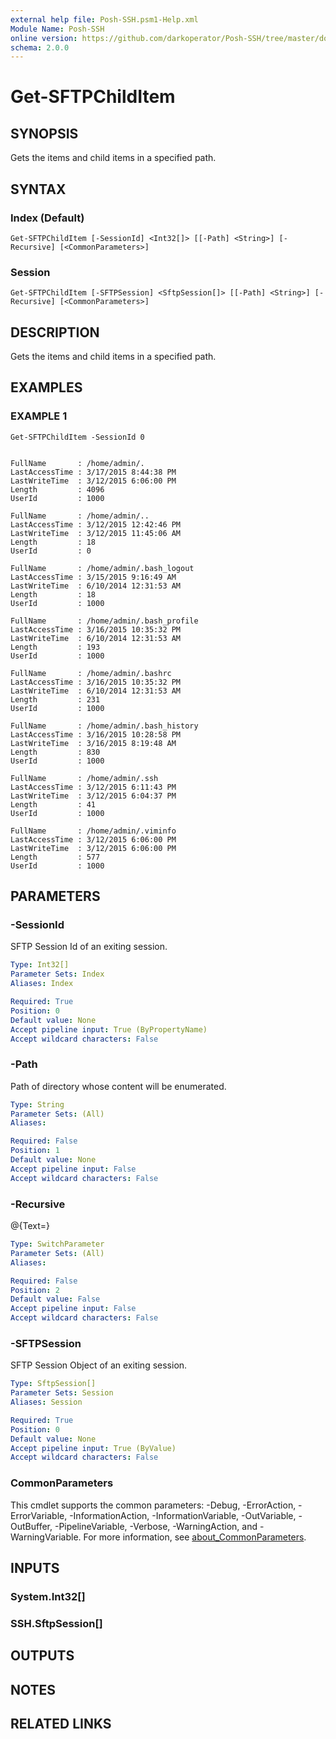 ```yaml
---
external help file: Posh-SSH.psm1-Help.xml
Module Name: Posh-SSH
online version: https://github.com/darkoperator/Posh-SSH/tree/master/docs
schema: 2.0.0
---
```


# Get-SFTPChildItem

## SYNOPSIS
Gets the items and child items in a specified path.

## SYNTAX

### Index (Default)
```
Get-SFTPChildItem [-SessionId] <Int32[]> [[-Path] <String>] [-Recursive] [<CommonParameters>]
```

### Session
```
Get-SFTPChildItem [-SFTPSession] <SftpSession[]> [[-Path] <String>] [-Recursive] [<CommonParameters>]
```

## DESCRIPTION
Gets the items and child items in a specified path.

## EXAMPLES

### EXAMPLE 1
```
Get-SFTPChildItem -SessionId 0


FullName       : /home/admin/.
LastAccessTime : 3/17/2015 8:44:38 PM
LastWriteTime  : 3/12/2015 6:06:00 PM
Length         : 4096
UserId         : 1000

FullName       : /home/admin/..
LastAccessTime : 3/12/2015 12:42:46 PM
LastWriteTime  : 3/12/2015 11:45:06 AM
Length         : 18
UserId         : 0

FullName       : /home/admin/.bash_logout
LastAccessTime : 3/15/2015 9:16:49 AM
LastWriteTime  : 6/10/2014 12:31:53 AM
Length         : 18
UserId         : 1000

FullName       : /home/admin/.bash_profile
LastAccessTime : 3/16/2015 10:35:32 PM
LastWriteTime  : 6/10/2014 12:31:53 AM
Length         : 193
UserId         : 1000

FullName       : /home/admin/.bashrc
LastAccessTime : 3/16/2015 10:35:32 PM
LastWriteTime  : 6/10/2014 12:31:53 AM
Length         : 231
UserId         : 1000

FullName       : /home/admin/.bash_history
LastAccessTime : 3/16/2015 10:28:58 PM
LastWriteTime  : 3/16/2015 8:19:48 AM
Length         : 830
UserId         : 1000

FullName       : /home/admin/.ssh
LastAccessTime : 3/12/2015 6:11:43 PM
LastWriteTime  : 3/12/2015 6:04:37 PM
Length         : 41
UserId         : 1000

FullName       : /home/admin/.viminfo
LastAccessTime : 3/12/2015 6:06:00 PM
LastWriteTime  : 3/12/2015 6:06:00 PM
Length         : 577
UserId         : 1000
```

## PARAMETERS

### -SessionId
SFTP Session Id of an exiting session.

```yaml
Type: Int32[]
Parameter Sets: Index
Aliases: Index

Required: True
Position: 0
Default value: None
Accept pipeline input: True (ByPropertyName)
Accept wildcard characters: False
```

### -Path
Path of directory whose content will be enumerated.

```yaml
Type: String
Parameter Sets: (All)
Aliases:

Required: False
Position: 1
Default value: None
Accept pipeline input: False
Accept wildcard characters: False
```

### -Recursive
@{Text=}

```yaml
Type: SwitchParameter
Parameter Sets: (All)
Aliases:

Required: False
Position: 2
Default value: False
Accept pipeline input: False
Accept wildcard characters: False
```

### -SFTPSession
SFTP Session Object of an exiting session.

```yaml
Type: SftpSession[]
Parameter Sets: Session
Aliases: Session

Required: True
Position: 0
Default value: None
Accept pipeline input: True (ByValue)
Accept wildcard characters: False
```

### CommonParameters
This cmdlet supports the common parameters: -Debug, -ErrorAction, -ErrorVariable, -InformationAction, -InformationVariable, -OutVariable, -OutBuffer, -PipelineVariable, -Verbose, -WarningAction, and -WarningVariable. For more information, see [about_CommonParameters](http://go.microsoft.com/fwlink/?LinkID=113216).

## INPUTS

### System.Int32[]
### SSH.SftpSession[]
## OUTPUTS

## NOTES

## RELATED LINKS
